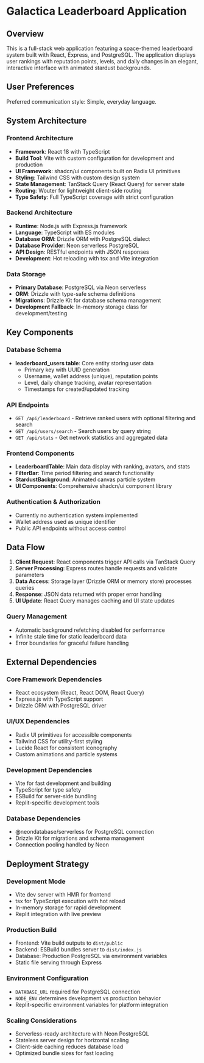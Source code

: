 # Galactica Leaderboard Application

## Overview

This is a full-stack web application featuring a space-themed leaderboard system built with React, Express, and PostgreSQL. The application displays user rankings with reputation points, levels, and daily changes in an elegant, interactive interface with animated stardust backgrounds.

## User Preferences

Preferred communication style: Simple, everyday language.

## System Architecture

### Frontend Architecture
- **Framework**: React 18 with TypeScript
- **Build Tool**: Vite with custom configuration for development and production
- **UI Framework**: shadcn/ui components built on Radix UI primitives
- **Styling**: Tailwind CSS with custom design system
- **State Management**: TanStack Query (React Query) for server state
- **Routing**: Wouter for lightweight client-side routing
- **Type Safety**: Full TypeScript coverage with strict configuration

### Backend Architecture
- **Runtime**: Node.js with Express.js framework
- **Language**: TypeScript with ES modules
- **Database ORM**: Drizzle ORM with PostgreSQL dialect
- **Database Provider**: Neon serverless PostgreSQL
- **API Design**: RESTful endpoints with JSON responses
- **Development**: Hot reloading with tsx and Vite integration

### Data Storage
- **Primary Database**: PostgreSQL via Neon serverless
- **ORM**: Drizzle with type-safe schema definitions
- **Migrations**: Drizzle Kit for database schema management
- **Development Fallback**: In-memory storage class for development/testing

## Key Components

### Database Schema
- **leaderboard_users table**: Core entity storing user data
  - Primary key with UUID generation
  - Username, wallet address (unique), reputation points
  - Level, daily change tracking, avatar representation
  - Timestamps for created/updated tracking

### API Endpoints
- `GET /api/leaderboard` - Retrieve ranked users with optional filtering and search
- `GET /api/users/search` - Search users by query string
- `GET /api/stats` - Get network statistics and aggregated data

### Frontend Components
- **LeaderboardTable**: Main data display with ranking, avatars, and stats
- **FilterBar**: Time period filtering and search functionality
- **StardustBackground**: Animated canvas particle system
- **UI Components**: Comprehensive shadcn/ui component library

### Authentication & Authorization
- Currently no authentication system implemented
- Wallet address used as unique identifier
- Public API endpoints without access control

## Data Flow

1. **Client Request**: React components trigger API calls via TanStack Query
2. **Server Processing**: Express routes handle requests and validate parameters
3. **Data Access**: Storage layer (Drizzle ORM or memory store) processes queries
4. **Response**: JSON data returned with proper error handling
5. **UI Update**: React Query manages caching and UI state updates

### Query Management
- Automatic background refetching disabled for performance
- Infinite stale time for static leaderboard data
- Error boundaries for graceful failure handling

## External Dependencies

### Core Framework Dependencies
- React ecosystem (React, React DOM, React Query)
- Express.js with TypeScript support
- Drizzle ORM with PostgreSQL driver

### UI/UX Dependencies
- Radix UI primitives for accessible components
- Tailwind CSS for utility-first styling
- Lucide React for consistent iconography
- Custom animations and particle systems

### Development Dependencies
- Vite for fast development and building
- TypeScript for type safety
- ESBuild for server-side bundling
- Replit-specific development tools

### Database Dependencies
- @neondatabase/serverless for PostgreSQL connection
- Drizzle Kit for migrations and schema management
- Connection pooling handled by Neon

## Deployment Strategy

### Development Mode
- Vite dev server with HMR for frontend
- tsx for TypeScript execution with hot reload
- In-memory storage for rapid development
- Replit integration with live preview

### Production Build
- Frontend: Vite build outputs to `dist/public`
- Backend: ESBuild bundles server to `dist/index.js`
- Database: Production PostgreSQL via environment variables
- Static file serving through Express

### Environment Configuration
- `DATABASE_URL` required for PostgreSQL connection
- `NODE_ENV` determines development vs production behavior
- Replit-specific environment variables for platform integration

### Scaling Considerations
- Serverless-ready architecture with Neon PostgreSQL
- Stateless server design for horizontal scaling
- Client-side caching reduces database load
- Optimized bundle sizes for fast loading

